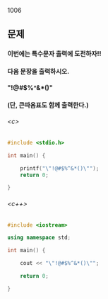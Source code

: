1006
## 문제
#### 이번에는 특수문자 출력에 도전하자!!

#### 다음 문장을 출력하시오.

#### "!@#$%^&\*()"
#### (단, 큰따옴표도 함께 출력한다.)

###### \<c\>
```c
#include <stdio.h>

int main() {

	printf("\"!@#$%^&*()\"");
	return 0;

}

```

###### \<c++\>
```c++
#include <iostream>

using namespace std;

int main() {

	cout << "\"!@#$%^&*()\"";

	return 0;

}

```

